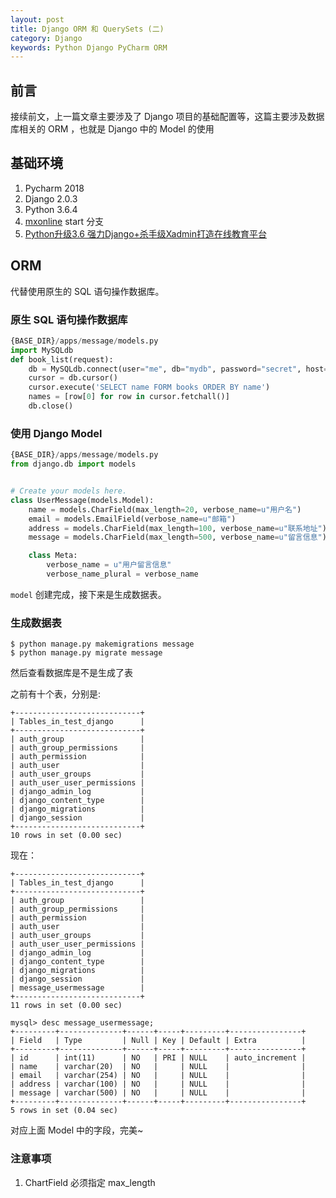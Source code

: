 ```yaml
---
layout: post
title: Django ORM 和 QuerySets (二)
category: Django
keywords: Python Django PyCharm ORM
---
```


## 前言

接续前文，上一篇文章主要涉及了 Django 项目的基础配置等，这篇主要涉及数据库相关的 ORM ，也就是 Django 中的 Model 的使用

## 基础环境

1. Pycharm 2018
2. Django 2.0.3
3. Python 3.6.4
4. [mxonline](https://github.com/Raoul1996/mxonline.git) start 分支
5. [Python升级3.6 强力Django+杀手级Xadmin打造在线教育平台](https://coding.imooc.com/class/78.html)


## ORM

代替使用原生的 SQL 语句操作数据库。

### 原生 SQL 语句操作数据库

```py
{BASE_DIR}/apps/message/models.py
import MySQLdb
def book_list(request):
    db = MySQLdb.connect(user="me", db="mydb", password="secret", host="localhost")
    cursor = db.cursor()
    cursor.execute('SELECT name FORM books ORDER BY name')
    names = [row[0] for row in cursor.fetchall()]
    db.close()
```

### 使用 Django Model

```py
{BASE_DIR}/apps/message/models.py
from django.db import models


# Create your models here.
class UserMessage(models.Model):
    name = models.CharField(max_length=20, verbose_name=u"用户名")
    email = models.EmailField(verbose_name=u"邮箱")
    address = models.CharField(max_length=100, verbose_name=u"联系地址")
    message = models.CharField(max_length=500, verbose_name=u"留言信息")

    class Meta:
        verbose_name = u"用户留言信息"
        verbose_name_plural = verbose_name
```

`model` 创建完成，接下来是生成数据表。

### 生成数据表

```shell
$ python manage.py makemigrations message
$ python manage.py migrate message
```
然后查看数据库是不是生成了表

之前有十个表，分别是:

```shell
+----------------------------+
| Tables_in_test_django      |
+----------------------------+
| auth_group                 |
| auth_group_permissions     |
| auth_permission            |
| auth_user                  |
| auth_user_groups           |
| auth_user_user_permissions |
| django_admin_log           |
| django_content_type        |
| django_migrations          |
| django_session             |
+----------------------------+
10 rows in set (0.00 sec)

```
现在：

```shell
+----------------------------+
| Tables_in_test_django      |
+----------------------------+
| auth_group                 |
| auth_group_permissions     |
| auth_permission            |
| auth_user                  |
| auth_user_groups           |
| auth_user_user_permissions |
| django_admin_log           |
| django_content_type        |
| django_migrations          |
| django_session             |
| message_usermessage        |
+----------------------------+
11 rows in set (0.00 sec)
```

```shell
mysql> desc message_usermessage;
+---------+--------------+------+-----+---------+----------------+
| Field   | Type         | Null | Key | Default | Extra          |
+---------+--------------+------+-----+---------+----------------+
| id      | int(11)      | NO   | PRI | NULL    | auto_increment |
| name    | varchar(20)  | NO   |     | NULL    |                |
| email   | varchar(254) | NO   |     | NULL    |                |
| address | varchar(100) | NO   |     | NULL    |                |
| message | varchar(500) | NO   |     | NULL    |                |
+---------+--------------+------+-----+---------+----------------+
5 rows in set (0.04 sec)

```
对应上面 Model 中的字段，完美~

### 注意事项

1. ChartField 必须指定 max_length 